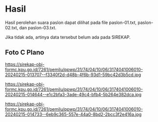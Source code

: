 # Hasil

Hasil perolehan suara paslon dapat dilihat pada file paslon-01.txt, paslon-02.txt, dan paslon-03.txt.

Jika tidak ada, artinya data tersebut belum ada pada SIREKAP.

## Foto C Plano

https://sirekap-obj-formc.kpu.go.id/7261/pemilu/ppwp/31/74/04/10/06/3174041006010-20240215-013707--f3340f2d-d48b-4f6b-93d1-59bc42d3b5cd.jpg

https://sirekap-obj-formc.kpu.go.id/7261/pemilu/ppwp/31/74/04/10/06/3174041006010-20240215-014644--e1c2bfa3-3ade-49c4-bfb4-5b264e382dca.jpg

https://sirekap-obj-formc.kpu.go.id/7261/pemilu/ppwp/31/74/04/10/06/3174041006010-20240215-014733--6eb9c365-557e-44a0-8bd2-2bcc3f2e416a.jpg
